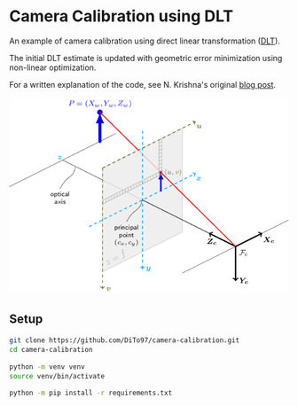 # Camera Calibration using DLT

An example of camera calibration using direct linear transformation
([DLT](https://en.wikipedia.org/wiki/direct_linear_transformation)).

The initial DLT estimate is updated with geometric error minimization using non-linear optimization.

For a written explanation of the code, see N. Krishna's original [blog post](https://towardsdatascience.com/camera-calibration-with-example-in-python-5147e945cdeb).

![pinhole camera model](images/pinhole-camera-model.png)

## Setup

```sh
git clone https://github.com/DiTo97/camera-calibration.git
cd camera-calibration
```

```sh
python -m venv venv
source venv/bin/activate
```

```sh
python -m pip install -r requirements.txt
```
